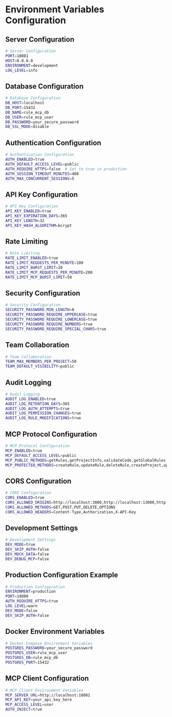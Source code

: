 # Environment Variables Configuration

## Server Configuration

```bash
# Server Configuration
PORT=18081
HOST=0.0.0.0
ENVIRONMENT=development
LOG_LEVEL=info
```

## Database Configuration

```bash
# Database Configuration
DB_HOST=localhost
DB_PORT=15432
DB_NAME=rule_mcp_db
DB_USER=rule_mcp_user
DB_PASSWORD=your_secure_password
DB_SSL_MODE=disable
```

## Authentication Configuration

```bash
# Authentication Configuration
AUTH_ENABLED=true
AUTH_DEFAULT_ACCESS_LEVEL=public
AUTH_REQUIRE_HTTPS=false  # Set to true in production
AUTH_SESSION_TIMEOUT_MINUTES=480
AUTH_MAX_CONCURRENT_SESSIONS=5
```

## API Key Configuration

```bash
# API Key Configuration
API_KEY_ENABLED=true
API_KEY_EXPIRATION_DAYS=365
API_KEY_LENGTH=32
API_KEY_HASH_ALGORITHM=bcrypt
```

## Rate Limiting

```bash
# Rate Limiting
RATE_LIMIT_ENABLED=true
RATE_LIMIT_REQUESTS_PER_MINUTE=100
RATE_LIMIT_BURST_LIMIT=20
RATE_LIMIT_MCP_REQUESTS_PER_MINUTE=200
RATE_LIMIT_MCP_BURST_LIMIT=50
```

## Security Configuration

```bash
# Security Configuration
SECURITY_PASSWORD_MIN_LENGTH=8
SECURITY_PASSWORD_REQUIRE_UPPERCASE=true
SECURITY_PASSWORD_REQUIRE_LOWERCASE=true
SECURITY_PASSWORD_REQUIRE_NUMBERS=true
SECURITY_PASSWORD_REQUIRE_SPECIAL_CHARS=true
```

## Team Collaboration

```bash
# Team Collaboration
TEAM_MAX_MEMBERS_PER_PROJECT=50
TEAM_DEFAULT_VISIBILITY=public
```

## Audit Logging

```bash
# Audit Logging
AUDIT_LOG_ENABLED=true
AUDIT_LOG_RETENTION_DAYS=365
AUDIT_LOG_AUTH_ATTEMPTS=true
AUDIT_LOG_PERMISSION_CHANGES=true
AUDIT_LOG_RULE_MODIFICATIONS=true
```

## MCP Protocol Configuration

```bash
# MCP Protocol Configuration
MCP_ENABLED=true
MCP_DEFAULT_ACCESS_LEVEL=public
MCP_PUBLIC_METHODS=getRules,getProjectInfo,validateCode,getGlobalRules
MCP_PROTECTED_METHODS=createRule,updateRule,deleteRule,createProject,updateProject,deleteProject
```

## CORS Configuration

```bash
# CORS Configuration
CORS_ENABLED=true
CORS_ALLOWED_ORIGINS=http://localhost:3000,http://localhost:13000,http://localhost:18000
CORS_ALLOWED_METHODS=GET,POST,PUT,DELETE,OPTIONS
CORS_ALLOWED_HEADERS=Content-Type,Authorization,X-API-Key
```

## Development Settings

```bash
# Development Settings
DEV_MODE=true
DEV_SKIP_AUTH=false
DEV_MOCK_DATA=false
DEV_DEBUG_MCP=false
```

## Production Configuration Example

```bash
# Production Configuration
ENVIRONMENT=production
PORT=18080
AUTH_REQUIRE_HTTPS=true
LOG_LEVEL=warn
DEV_MODE=false
DEV_SKIP_AUTH=false
```

## Docker Environment Variables

```bash
# Docker Compose Environment Variables
POSTGRES_PASSWORD=your_secure_password
POSTGRES_USER=rule_mcp_user
POSTGRES_DB=rule_mcp_db
POSTGRES_PORT=15432
```

## MCP Client Configuration

```bash
# MCP Client Environment Variables
MCP_SERVER_URL=http://localhost:18081
MCP_API_KEY=your_api_key_here
MCP_ACCESS_LEVEL=user
AUTO_INJECT=true
```
